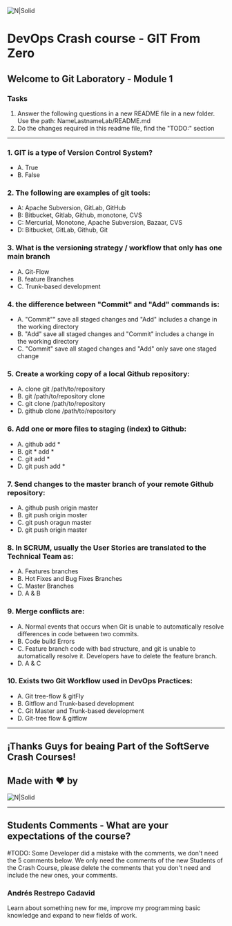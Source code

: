 ![N|Solid](https://media-exp2.licdn.com/dms/image/C4E0BAQEhqEYDn2-LkA/company-logo_100_100/0/1580391093627?e=1663200000&v=beta&t=EO7vueG3ailmZ1RfTbu4knkfQGiqf5LZa1RJ90nt5do)

# DevOps Crash course -​ GIT From Zero
## Welcome to Git Laboratory - Module 1

### Tasks
1. Answer the following questions in a new README file in a new folder. Use the path: NameLastnameLab/README.md
2. Do the changes required in this readme file, find the "TODO:" section

---
### 1. GIT is a type of Version Control System?
- A. True <br>
- B. False <br>

### 2. The following are examples of git tools:
- A: Apache Subversion, GitLab, GitHub <br>
- B: Bitbucket, Gitlab, Github, monotone, CVS <br>
- C: Mercurial, Monotone, Apache Subversion, Bazaar, CVS <br>
- D: Bitbucket, GitLab, Github, Git <br>

### 3. What is the versioning strategy / workflow that only has one main branch
- A. Git-Flow
- B. feature Branches
- C. Trunk-based development 

### 4. the difference between "Commit" and "Add" commands is:
- A. "Commit"" save all staged changes and "Add" includes a change in the working directory
- B. "Add" save all staged changes and "Commit" includes a change in the working directory
- C. "Commit" save all staged changes and "Add" only save one staged change

### 5. Create a working copy of a local Github repository:
- A. clone git /path/to/repository
- B. git /path/to/repository clone 
- C. git clone /path/to/repository 
- D. github clone /path/to/repository 

### 6. Add one or more files to staging (index) to Github:
- A. github add *
- B. git * add * 
- C. git add * 
- D. git push add * 

### 7. Send changes to the master branch of your remote  Github repository:
- A. github push origin master
- B. git push origin moster
- C. git push oragun master
- D. git push origin master

### 8. In SCRUM, usually the User Stories are translated to the Technical Team as:
- A. Features branches
- B. Hot Fixes and Bug Fixes Branches
- C. Master Branches
- D. A & B

### 9. Merge conflicts are:
- A. Normal events that occurs when Git is unable to automatically resolve differences in code between two commits.
- B. Code build Errors
- C. Feature branch code with bad structure, and git is unable to automatically resolve it. Developers have to delete the feature branch.
- D. A & C

### 10. Exists two Git Workflow used in DevOps Practices:
- A. Git tree-flow & gitFly
- B. Gitflow and Trunk-based development 
- C. Git Master and Trunk-based development 
- D. Git-tree flow & gitflow 

---
## ¡Thanks Guys for beaing Part of the SoftServe Crash Courses! 
## Made with ❤ by 
![N|Solid](https://mms.businesswire.com/media/20211116006314/es/832960/4/SoftServe_Logo_2.jpg)

---
## Students Comments - What are your expectations of the course?
#TODO: Some Developer did a mistake with the comments, we don't need the 5 comments below. We only need the comments of the new Students of the Crash Course, please delete the comments that you don't need and include the new ones, your comments.

### Andrés Restrepo Cadavid
Learn about something new for me, improve my programming basic knowledge and expand to new fields of work.